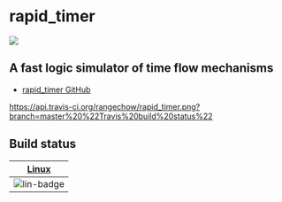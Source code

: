 # rapid_timer

![](https://img.shields.io/badge/release-v0.9.0-blue.png)

## A fast logic simulator of time flow mechanisms

* [rapid_timer GitHub](https://github.com/rangechow/rapid_timer)


https://api.travis-ci.org/rangechow/rapid_timer.png?branch=master%20%22Travis%20build%20status%22

## Build status

| [Linux][lin-link] | 
| :---------------: | 
| ![lin-badge]      | 

[lin-badge]: https://travis-ci.org/rangechow/rapid_timer.png?branch=master "Travis build status"
[lin-link]:  https://travis-ci.org/rangechow/rapid_timer "Travis build status"